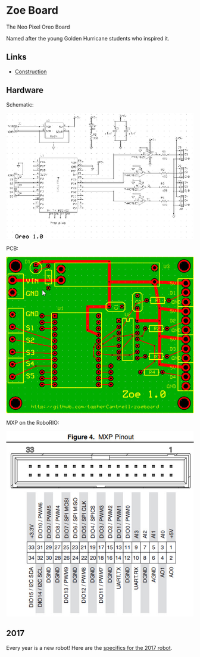 # Zoe Board

The Neo Pixel Oreo Board

Named after the young Golden Hurricane students who inspired it.

## Links
  - [Construction](Construction.md)

## Hardware

Schematic:

![](https://github.com/team5858/zoeboard/blob/master/art/ZoeSCH.jpg)

PCB:

![](https://github.com/team5858/zoeboard/blob/master/art/ZoePCB.jpg)

MXP on the RoboRIO:

![](https://github.com/team5858/zoeboard/blob/master/art/MXP.jpg)

## 2017

Every year is a new robot! Here are the [specifics for the 2017 robot](https://github.com/team5858/zoeboard/tree/master/2017).

